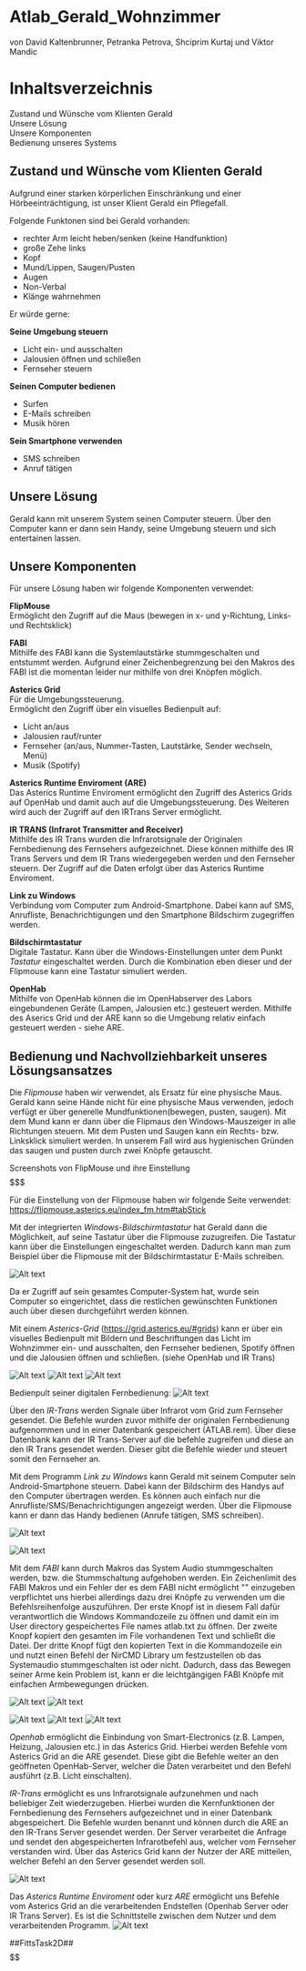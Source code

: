 # Atlab_Gerald_Wohnzimmer
von David Kaltenbrunner, Petranka Petrova, Shciprim Kurtaj und Viktor Mandic

# Inhaltsverzeichnis
Zustand und Wünsche vom Klienten Gerald\
Unsere Lösung\
Unsere Komponenten\
Bedienung unseres Systems


## Zustand und Wünsche vom Klienten Gerald
Aufgrund einer starken körperlichen Einschränkung und einer Hörbeeinträchtigung, ist unser Klient Gerald ein Pflegefall. 

Folgende Funktonen sind bei Gerald vorhanden:
- rechter Arm leicht heben/senken (keine Handfunktion)
- große Zehe links
- Kopf
- Mund/Lippen, Saugen/Pusten
- Augen
- Non-Verbal
- Klänge wahrnehmen

Er würde gerne:

**Seine Umgebung steuern**

- Licht ein- und ausschalten
- Jalousien öffnen und schließen
- Fernseher steuern 

**Seinen Computer bedienen**

- Surfen
- E-Mails schreiben
- Musik hören


**Sein Smartphone verwenden**

- SMS schreiben
- Anruf tätigen

## Unsere Lösung 
Gerald kann mit unserem System seinen Computer steuern. Über den Computer kann er dann sein Handy, seine Umgebung steuern und sich entertainen lassen.

## Unsere Komponenten

Für unsere Lösung haben wir folgende Komponenten verwendet:

**FlipMouse**\
Ermöglicht den Zugriff auf die Maus (bewegen in x- und y-Richtung, Links- und Rechtsklick)


**FABI**\
Mithilfe des FABI kann die Systemlautstärke stummgeschalten und entstummt werden. Aufgrund einer Zeichenbegrenzung bei den Makros des FABI ist die momentan leider nur mithilfe von drei Knöpfen möglich.

**Asterics Grid**\
Für die Umgebungssteuerung.\
Ermöglicht den Zugriff über ein visuelles Bedienpult auf:
- Licht an/aus
- Jalousien rauf/runter
- Fernseher (an/aus, Nummer-Tasten, Lautstärke, Sender wechseln, Menü)
- Musik (Spotify)

**Asterics Runtime Enviroment (ARE)**\
Das Asterics Runtime Enviroment ermöglicht den Zugriff des Asterics Grids auf OpenHab und damit auch auf die Umgebungssteuerung. Des Weiteren wird auch der Zugriff auf den IRTrans Server ermöglicht.

**IR TRANS (Infrarot Transmitter and Receiver)**\
Mithilfe des IR Trans wurden die Infrarotsignale der Originalen Fernbedienung des Fernsehers aufgezeichnet. Diese können mithilfe des IR Trans Servers und dem IR Trans wiedergegeben werden und den Fernseher steuern. Der Zugriff auf die Daten erfolgt über das Asterics Runtime Enviroment.

**Link zu Windows**\
Verbindung vom Computer zum Android-Smartphone. Dabei kann auf SMS, Anrufliste, Benachrichtigungen und den Smartphone Bildschirm zugegriffen werden.

**Bildschirmtastatur**\
Digitale Tastatur. Kann über die Windows-Einstellungen unter dem Punkt _Tastatur_ eingeschaltet werden. Durch die Kombination eben dieser und der Flipmouse kann eine Tastatur simuliert werden.

**OpenHab**\
Mithilfe von OpenHab können die im OpenHabserver des Labors eingebundenen Geräte (Lampen, Jalousien etc.) gesteuert werden. Mithilfe des Aserics Grid und der ARE kann so die Umgebung relativ einfach gesteuert werden - siehe ARE.


## Bedienung und Nachvollziehbarkeit unseres Lösungsansatzes

Die _Flipmouse_ haben wir verwendet, als Ersatz für eine physische Maus. Gerald kann seine Hände nicht für eine physische Maus verwenden, jedoch verfügt er über generelle Mundfunktionen(bewegen, pusten, saugen). Mit dem Mund kann er dann über die Flipmaus den Windows-Mauszeiger in alle Richtungen steuern. Mit dem Pusten und Saugen kann ein Rechts- bzw. Linksklick simuliert werden. In unserem Fall wird aus hygienischen Gründen das saugen und pusten durch zwei Knöpfe getauscht.

Screenshots von FlipMouse und ihre Einstellung $$$$$$$

Für die Einstellung von der Flipmouse haben wir folgende Seite verwendet:\
<https://flipmouse.asterics.eu/index_fm.htm#tabStick>

Mit der integrierten _Windows-Bildschirmtastatur_ hat Gerald dann die Möglichkeit, auf seine Tastatur über die Flipmouse zuzugreifen. Die Tastatur kann über die Einstellungen eingeschaltet werden. Dadurch kann man zum Beispiel über die Flipmouse mit der Bildschirmtastatur E-Mails schreiben.

![Alt text](./Screenshots/Mail_Bildschirmtastatur.png?raw=true "Windows Bildschirmtastur Mail-Schreiben") 

Da er Zugriff auf sein gesamtes Computer-System hat, wurde sein Computer so eingerichtet, dass die restlichen gewünschten Funktionen auch über diesen durchgeführt werden können.

Mit einem _Asterics-Grid_ (https://grid.asterics.eu/#grids) kann er über ein visuelles Bedienpult mit Bildern und Beschriftungen das Licht im Wohnzimmer ein- und ausschalten, den Fernseher bedienen, Spotify öffnen und die Jalousien öffnen und schließen. (siehe OpenHab und IR Trans)

![Alt text](./Screenshots/Grid_Home.png?raw=true)
![Alt text](./Screenshots/Grid_OpenHab_Innenleben.png?raw=true "Detailansicht OpenHab") 
![Alt text](./Screenshots/Grid_Fernseher_Innenleben.png?raw=true "Detailansicht Fernseher") 


Bedienpult seiner digitalen Fernbedienung:
![Alt text](./Screenshots/Grid_Fernseher.png?raw=true "Asterics Grid Fernseher") 

Über den _IR-Trans_ werden Signale über Infrarot vom Grid zum Fernseher gesendet. Die Befehle wurden zuvor mithilfe der originalen Fernbedienung aufgenommen und in einer Datenbank gespeichert (ATLAB.rem). Über diese Datenbank kann der IR Trans-Server auf die befehle zugreifen und diese an den IR Trans gesendet werden. Dieser gibt die Befehle wieder und steuert somit den Fernseher an.

Mit dem Programm _Link zu Windows_ kann Gerald mit seinem Computer sein Android-Smartphone steuern. Dabei kann der Bildschirm des Handys auf den Computer übertragen werden. Es können auch einfach nur die Anrufliste/SMS/Benachrichtigungen angezeigt werden. Über die Flipmouse kann er dann das Handy bedienen (Anrufe tätigen, SMS schreiben). 

![Alt text](./Screenshots/Windows_Link_Calls_Censored.png?raw=true "Windows Link Anruf") 

![Alt text](./Screenshots/Windows_Link_Messages_Censored.png?raw=true "Windows Link SMS") 

Mit dem _FABI_ kann durch Makros das System Audio stummgeschalten werden, bzw. die Stummschaltung aufgehoben werden. Ein Zeichenlimit des FABI Makros und ein Fehler der es dem FABI nicht ermöglicht "\" einzugeben verpflichtet uns hierbei allerdings dazu drei Knöpfe zu verwenden um die Befehlsreihenfolge auszuführen. 
Der erste Knopf ist in diesem Fall dafür verantwortlich die Windows Kommandozeile zu öffnen und damit ein im User directory gespeichertes File names atlab.txt zu öffnen. 
Der zweite Knopf kopiert den gesamten im File vorhandenen Text und schließt die Datei.
Der dritte Knopf fügt den kopierten Text in die Kommandozeile ein und nutzt einen Befehl der NirCMD Library um festzustellen ob das Systemaudio stummgeschalten ist oder nicht.
Dadurch, dass das Bewegen seiner Arme kein Problem ist, kann er die leichtgängigen FABI Knöpfe mit einfachen Armbewegungen drücken.

![Alt text](./Screenshots/FABI_Conf.png?raw=true "FABI Config") 
![Alt text](./Screenshots/FABI_Slots.png?raw=true "FABI Slots") 

![Alt text](./Screenshots/FABI_Bu3.png?raw=true "FABI Button 3") 
![Alt text](./Screenshots/FABI_Bu4.png?raw=true "FABI Button 4") 
![Alt text](./Screenshots/FABI_Bu5.png?raw=true "FABI Button 5") 



_Openhab_ ermöglicht die Einbindung von Smart-Electronics (z.B. Lampen, Heizung, Jalousien etc.) in das Asterics Grid. Hierbei werden Befehle vom Asterics Grid an die ARE gesendet. Diese gibt die Befehle weiter an den geöffneten OpenHab-Server, welcher die Daten verarbeitet und den Befehl ausführt (z.B. Licht einschalten). 

_IR-Trans_ ermöglicht es uns Infrarotsignale aufzunehmen und nach beliebiger Zeit wiederzugeben. Hierbei wurden die Kernfunktionen der Fernbedienung des Fernsehers aufgezeichnet und in einer Datenbank abgespeichert. Die Befehle wurden benannt und können durch die ARE an den IR-Trans Server gesendet werden. Der Server verarbeitet die Anfrage und sendet den abgespeicherten Infrarotbefehl aus, welcher vom Fernseher verstanden wird. Über das Asterics Grid kann der Nutzer der ARE mitteilen, welcher Befehl an den Server gesendet werden soll.

![Alt text](./Screenshots/ARE_IRTrans.png?raw=true "IR Trans") 


Das _Asterics Runtime Enviroment_ oder kurz _ARE_ ermöglicht uns Befehle vom Asterics Grid an die verarbeitenden Endstellen (Openhab Server oder IR Trans Server). Es ist die Schnittstelle zwischen dem Nutzer und dem verarbeitenden Programm.
![Alt text](./Screenshots/ARE_Main.png?raw=true "ARE Main") 



##FittsTask2D## $$$$$$



